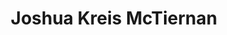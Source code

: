 ---
title: Joshua Kreis McTiernan
redirect_from: 
  - /Joshua_McTiernan
layout: people
headshot:
headshot_credit: 
headshot_alt: 
headshot_caption: 
Details:
  Website: https://mctiernanjoshua.wixsite.com/home
  Facebook: 
  Twitter: 
  Instagram: 
  LinkedIn: 
External_links:
  Joshua McTiernan Plays: https://web.archive.org/web/20220421025945/https://mctiernanjoshua.wixsite.com/home
  Joshua Kreis McTiernan Artistic Resume: https://web.archive.org/web/20220421025951/https://87a7d121-b7a1-4303-8073-97cf7a7fe335.filesusr.com/ugd/5754c5_8bf375347dbd40d08255e00ed942668e.pdf
---